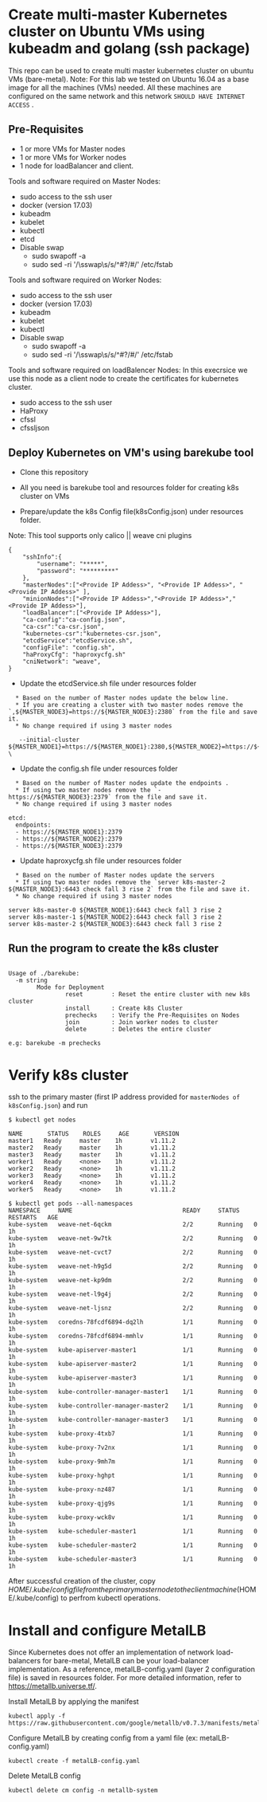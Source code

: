 # Create multi-master Kubernetes cluster on Ubuntu VMs using kubeadm and golang (ssh package) 

This repo can be used to create multi master kubernetes cluster on ubuntu VMs (bare-metal). 
Note: For this lab we tested on Ubuntu 16.04 as a base image for all the machines (VMs) needed. 
      All these machines are configured on the same network and this network `SHOULD HAVE INTERNET ACCESS` .

## Pre-Requisites

* 1 or more VMs for Master nodes  
* 1 or more VMs for Worker nodes 
* 1 node for loadBalancer and client.

Tools and software required on Master Nodes:
* sudo access to the ssh user
* docker (version 17.03) 
* kubeadm
* kubelet
* kubectl
* etcd
* Disable swap
  * sudo swapoff -a
  * sudo sed -ri '/\sswap\s/s/^#?/#/' /etc/fstab 

Tools and software required on Worker Nodes:
* sudo access to the ssh user
* docker (version 17.03)
* kubeadm
* kubelet
* kubectl
* Disable swap
  * sudo swapoff -a
  * sudo sed -ri '/\sswap\s/s/^#?/#/' /etc/fstab 

Tools and software required on loadBalencer Nodes:
In this execrsice we use this node as a client node to create the certificates for kubernetes cluster.

* sudo access to the ssh user
* HaProxy
* cfssl
* cfssljson


## Deploy Kubernetes on VM's using barekube tool



* Clone this repository
* All you need is barekube tool and resources folder for creating k8s cluster on VMs

* Prepare/update the k8s Config file(k8sConfig.json) under resources folder. 

Note: This tool supports only calico || weave cni plugins 

```
{
	"sshInfo":{
		"username": "*****",
		"password": "*********"
    },
    "masterNodes":["<Provide IP Addess>", "<Provide IP Addess>", "<Provide IP Addess>" ],
    "minionNodes":["<Provide IP Addess>","<Provide IP Addess>","<Provide IP Addess>"],
    "loadBalancer":["<Provide IP Addess>"],
    "ca-config":"ca-config.json",
    "ca-csr":"ca-csr.json",
    "kubernetes-csr":"kubernetes-csr.json",
    "etcdService":"etcdService.sh",
    "configFile": "config.sh",
    "haProxyCfg": "haproxycfg.sh"
    "cniNetwork": "weave",
}

```

* Update the etcdService.sh file under resources folder

```
  * Based on the number of Master nodes update the below line. 
  * If you are creating a cluster with two master nodes remove the `,${MASTER_NODE3}=https://${MASTER_NODE3}:2380` from the file and save it. 
  * No change required if using 3 master nodes

   --initial-cluster ${MASTER_NODE1}=https://${MASTER_NODE1}:2380,${MASTER_NODE2}=https://${MASTER_NODE2}:2380,${MASTER_NODE3}=https://${MASTER_NODE3}:2380 \

```
* Update the config.sh file under resources folder

```
  * Based on the number of Master nodes update the endpoints . 
  * If using two master nodes remove the `- https://${MASTER_NODE3}:2379` from the file and save it.  
  * No change required if using 3 master nodes

etcd:
  endpoints:
  - https://${MASTER_NODE1}:2379
  - https://${MASTER_NODE2}:2379
  - https://${MASTER_NODE3}:2379

```
* Update haproxycfg.sh file under resources folder

```
  * Based on the number of Master nodes update the servers
  * If using two master nodes remove the `server k8s-master-2 ${MASTER_NODE3}:6443 check fall 3 rise 2` from the file and save it.
  * No change required if using 3 master nodes

server k8s-master-0 ${MASTER_NODE1}:6443 check fall 3 rise 2
server k8s-master-1 ${MASTER_NODE2}:6443 check fall 3 rise 2
server k8s-master-2 ${MASTER_NODE3}:6443 check fall 3 rise 2 

```

## Run the program to create the k8s cluster

``` 

Usage of ./barekube:
  -m string
        Mode for Deployment
                reset        : Reset the entire cluster with new k8s cluster
                install      : Create k8s Cluster
                prechecks    : Verify the Pre-Requisites on Nodes
                join         : Join worker nodes to cluster
                delete       : Deletes the entire cluster

e.g: barekube -m prechecks

```

# Verify k8s cluster

ssh to the primary master (first IP address provided for `masterNodes of k8sConfig.json`) and run 

```
$ kubectl get nodes

NAME       STATUS    ROLES     AGE       VERSION
master1   Ready     master    1h        v1.11.2
master2   Ready     master    1h        v1.11.2
master3   Ready     master    1h        v1.11.2
worker1   Ready     <none>    1h        v1.11.2
worker2   Ready     <none>    1h        v1.11.2
worker3   Ready     <none>    1h        v1.11.2
worker4   Ready     <none>    1h        v1.11.2
worker5   Ready     <none>    1h        v1.11.2

$ kubectl get pods --all-namespaces
NAMESPACE     NAME                               READY     STATUS    RESTARTS   AGE
kube-system   weave-net-6qckm                    2/2       Running   0          1h
kube-system   weave-net-9w7tk                    2/2       Running   0          1h
kube-system   weave-net-cvct7                    2/2       Running   0          1h
kube-system   weave-net-h9g5d                    2/2       Running   0          1h
kube-system   weave-net-kp9dm                    2/2       Running   0          1h
kube-system   weave-net-l9g4j                    2/2       Running   0          1h
kube-system   weave-net-ljsnz                    2/2       Running   0          1h
kube-system   coredns-78fcdf6894-dq2lh           1/1       Running   0          1h
kube-system   coredns-78fcdf6894-mmhlv           1/1       Running   0          1h
kube-system   kube-apiserver-master1             1/1       Running   0          1h
kube-system   kube-apiserver-master2             1/1       Running   0          1h
kube-system   kube-apiserver-master3             1/1       Running   0          1h
kube-system   kube-controller-manager-master1    1/1       Running   0          1h
kube-system   kube-controller-manager-master2    1/1       Running   0          1h
kube-system   kube-controller-manager-master3    1/1       Running   0          1h
kube-system   kube-proxy-4txb7                   1/1       Running   0          1h
kube-system   kube-proxy-7v2nx                   1/1       Running   0          1h
kube-system   kube-proxy-9mh7m                   1/1       Running   0          1h
kube-system   kube-proxy-hghpt                   1/1       Running   0          1h
kube-system   kube-proxy-nz487                   1/1       Running   0          1h
kube-system   kube-proxy-qjg9s                   1/1       Running   0          1h
kube-system   kube-proxy-wck8v                   1/1       Running   0          1h
kube-system   kube-scheduler-master1             1/1       Running   0          1h
kube-system   kube-scheduler-master2             1/1       Running   0          1h
kube-system   kube-scheduler-master3             1/1       Running   0          1h

```

After successful creation of the cluster, copy $HOME/.kube/config file from the primary master node to the client machine ($HOME/.kube/config) to perfrom kubectl operations. 



# Install and configure MetalLB 

Since Kubernetes does not offer an implementation of network load-balancers for bare-metal, MetalLB can be your load-balancer implementation.  As a reference, metalLB-config.yaml (layer 2 configuration file) is saved in resources folder.  For more detailed information, refer to https://metallb.universe.tf/.

Install MetalLB by applying the manifest
```
kubectl apply -f https://raw.githubusercontent.com/google/metallb/v0.7.3/manifests/metallb.yaml
```
Configure MetalLB by creating config from a yaml file (ex: metalLB-config.yaml)
```
kubectl create -f metalLB-config.yaml
```
Delete MetalLB config
```
kubectl delete cm config -n metallb-system
```